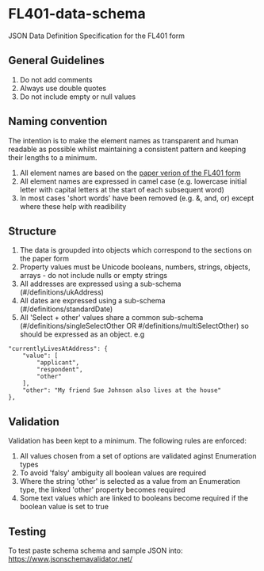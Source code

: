 # FL401-data-schema

JSON Data Definition Specification for the FL401 form
## General Guidelines

1. Do not add comments
2. Always use double quotes
3. Do not include empty or null values

## Naming convention
The intention is to make the element names as transparent and human readable as possible whilst maintaining a consistent pattern and keeping their lengths to a minimum.

1. All element names are based on the [paper verion of the FL401 form](https://github.com/electricputty/FL401-data-schema/blob/main/FL401-Non-mol-and-occ-order.pdf)
2. All element names are expressed in camel case (e.g. lowercase initial letter with capital letters at the start of each subsequent word)
3. In most cases 'short words' have been removed (e.g. &, and, or) except where these help with readibility

## Structure

1. The data is groupded into objects which correspond to the sections on the paper form
2. Property values must be Unicode booleans, numbers, strings, objects, arrays - do not include nulls or empty strings
3. All addresses are expressed using a sub-schema (#/definitions/ukAddress)
4. All dates are expressed using a sub-schema (#/definitions/standardDate)
5. All 'Select + other' values share a common sub-schema (#/definitions/singleSelectOther OR #/definitions/multiSelectOther) so should be expressed as an object. e.g

````
"currentlyLivesAtAddress": {
    "value": [
        "applicant",
        "respondent",
        "other"
    ],
    "other": "My friend Sue Johnson also lives at the house"
},
````
## Validation

Validation has been kept to a minimum. The following rules are enforced:

1. All values chosen from a set of options are validated aginst Enumeration types
2. To avoid 'falsy' ambiguity all boolean values are required
3. Where the string 'other' is selected as a value from an Enumeration type, the linked 'other' property becomes required
4. Some text values which are linked to booleans become required if the boolean value is set to true

## Testing

To test paste schema schema and sample JSON into: https://www.jsonschemavalidator.net/



